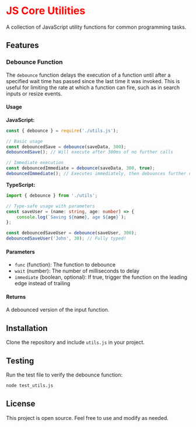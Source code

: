 # <span style="color:red">JS Core Utilities</span>

A collection of JavaScript utility functions for common programming tasks.

## Features

### Debounce Function

The `debounce` function delays the execution of a function until after a specified wait time has passed since the last time it was invoked. This is useful for limiting the rate at which a function can fire, such as in search inputs or resize events.

#### Usage

**JavaScript:**
```javascript
const { debounce } = require('./utils.js');

// Basic usage
const debouncedSave = debounce(saveData, 300);
debouncedSave(); // Will execute after 300ms of no further calls

// Immediate execution
const debouncedImmediate = debounce(saveData, 300, true);
debouncedImmediate(); // Executes immediately, then debounces further calls
```

**TypeScript:**
```typescript
import { debounce } from './utils';

// Type-safe usage with parameters
const saveUser = (name: string, age: number) => {
    console.log(`Saving ${name}, age ${age}`);
};

const debouncedSaveUser = debounce(saveUser, 300);
debouncedSaveUser('John', 30); // Fully typed!
```

#### Parameters

- `func` (function): The function to debounce
- `wait` (number): The number of milliseconds to delay
- `immediate` (boolean, optional): If true, trigger the function on the leading edge instead of trailing

#### Returns

A debounced version of the input function.

## Installation

Clone the repository and include `utils.js` in your project.

## Testing

Run the test file to verify the debounce function:

```bash
node test_utils.js
```

## License

This project is open source. Feel free to use and modify as needed.